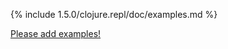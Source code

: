 {% include 1.5.0/clojure.repl/doc/examples.md %}

[Please add examples!](https://github.com/arrdem/grimoire/edit/master/_includes/1.6.0/clojure.repl/doc/examples.md)
